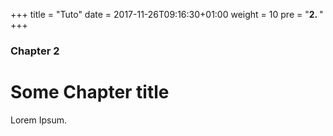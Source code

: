 +++
title = "Tuto"
date = 2017-11-26T09:16:30+01:00
weight = 10
pre = "<b>2. </b>"
+++

### Chapter 2

# Some Chapter title

Lorem Ipsum.